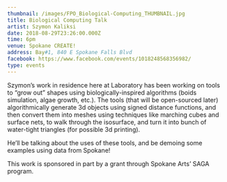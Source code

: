 ```yaml
---
thumbnail: /images/FPO_Biological-Computing_THUMBNAIL.jpg
title: Biological Computing Talk
artist: Szymon Kaliksi
date: 2018-08-29T23:26:00.000Z
time: 6pm
venue: Spokane CREATE!
address: Bay#1, 840 E Spokane Falls Blvd
facebook: https://www.facebook.com/events/1018248568356982/
type: events
---
```

Szymon’s work in residence here at Laboratory has been working on tools to “grow out” shapes using biologically-inspired algorithms (boids simulation, algae growth, etc.). The tools (that will be open-sourced later) algorithmically generate 3d objects using signed distance functions, and then convert them into meshes using techniques like marching cubes and surface nets, to walk through the isosurface, and turn it into bunch of water-tight triangles (for possible 3d printing).

He’ll be talking about the uses of these tools, and be demoing some examples using data from Spokane!

This work is sponsored in part by a grant through Spokane Arts’ SAGA program.
